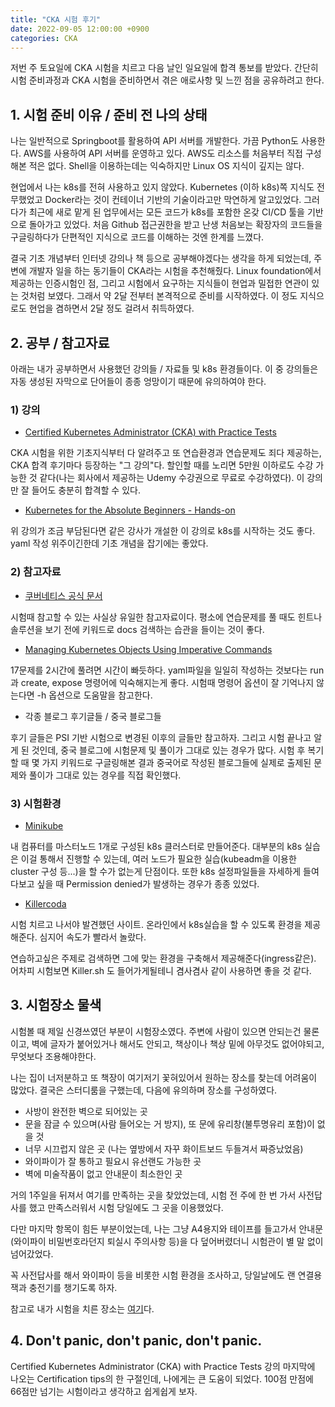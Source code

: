 ```yaml
---
title: "CKA 시험 후기" 
date: 2022-09-05 12:00:00 +0900 
categories: CKA
---
```


저번 주 토요일에 CKA 시험을 치르고 다음 날인 일요일에 합격 통보를 받았다. 간단히 시험 준비과정과 CKA 시험을 준비하면서 겪은 애로사항 및 느낀 점을 공유하려고 한다.

## 1. 시험 준비 이유 / 준비 전 나의 상태
나는 일반적으로 Springboot를 활용하여 API 서버를 개발한다. 가끔 Python도 사용한다. AWS를 사용하여 API 서버를 운영하고 있다. AWS도 리소스를 처음부터 직접 구성해본 적은 없다. Shell을 이용하는데는 익숙하지만 Linux OS 지식이 깊지는 않다.

현업에서 나는 k8s를 전혀 사용하고 있지 않았다. Kubernetes (이하 k8s)쪽 지식도 전무했었고 Docker라는 것이 컨테이너 기반의 기술이라고만 막연하게 알고있었다. 그러다가 최근에 새로 맡게 된 업무에서는 모든 코드가 k8s를 포함한 온갖 CI/CD 툴을 기반으로 돌아가고 있었다. 처음 Github 접근권한을 받고 난생 처음보는 확장자의 코드들을 구글링하다가 단편적인 지식으로 코드를 이해하는 것엔 한계를 느꼈다. 

결국 기초 개념부터 인터넷 강의나 책 등으로 공부해야겠다는 생각을 하게 되었는데, 주변에 개발자 일을 하는 동기들이 CKA라는 시험을 추천해줬다. Linux foundation에서 제공하는 인증시험인 점, 그리고 시험에서 요구하는 지식들이 현업과 밀접한 연관이 있는 것처럼 보였다. 그래서 약 2달 전부터 본격적으로 준비를 시작하였다. 이 정도 지식으로도 현업을 겸하면서 2달 정도 걸려서 취득하였다.

## 2. 공부 / 참고자료

아래는 내가 공부하면서 사용했던 강의들 / 자료들 및 k8s 환경들이다. 이 중 강의들은 자동 생성된 자막으로 단어들이 종종 엉망이기 때문에 유의하여야 한다.

### 1) 강의
- [Certified Kubernetes Administrator (CKA) with Practice Tests](https://www.udemy.com/share/101WmE/)

CKA 시험을 위한 기초지식부터 다 알려주고 또 연습환경과 연습문제도 죄다 제공하는, CKA 합격 후기마다 등장하는 "그 강의"다. 할인할 때를 노리면 5만원 이하로도 수강 가능한 것 같다(나는 회사에서 제공하는 Udemy 수강권으로 무료로 수강하였다). 이 강의만 잘 들어도 충분히 합격할 수 있다.

- [Kubernetes for the Absolute Beginners - Hands-on](https://www.udemy.com/share/1013LO/)

위 강의가 조금 부담된다면 같은 강사가 개설한 이 강의로 k8s를 시작하는 것도 좋다. yaml 작성 위주이긴한데 기초 개념을 잡기에는 좋았다. 

### 2) 참고자료

- [쿠버네티스 공식 문서](https://kubernetes.io/docs/home/)

시험때 참고할 수 있는 사실상 유일한 참고자료이다. 평소에 연습문제를 풀 때도 힌트나 솔루션을 보기 전에 키워드로 docs 검색하는 습관을 들이는 것이 좋다.

- [Managing Kubernetes Objects Using Imperative Commands](https://kubernetes.io/docs/tasks/manage-kubernetes-objects/imperative-command/)

17문제를 2시간에 풀려면 시간이 빠듯하다. yaml파일을 일일히 작성하는 것보다는 run과 create, expose 명령어에 익숙해지는게 좋다. 시험때 명령어 옵션이 잘 기억나지 않는다면 -h 옵션으로 도움말을 참고한다.

- 각종 블로그 후기글들 / 중국 블로그들

후기 글들은 PSI 기반 시험으로 변경된 이후의 글들만 참고하자. 그리고 시험 끝나고 알게 된 것인데, 중국 블로그에 시험문제 및 풀이가 그대로 있는 경우가 많다. 시험 후 복기할 때  몇 가지 키워드로 구글링해본 결과 중국어로 작성된 블로그들에 실제로 출제된 문제와 풀이가 그대로 있는 경우를 직접 확인했다.


### 3) 시험환경
- [Minikube](https://minikube.sigs.k8s.io/docs/start/)

내 컴퓨터를 마스터노드 1개로 구성된 k8s 클러스터로 만들어준다. 대부분의 k8s 실습은 이걸 통해서 진행할 수 있는데, 여러 노드가 필요한 실습(kubeadm을 이용한 cluster 구성 등...)을 할 수가 없는게 단점이다. 또한 k8s 설정파일들을 자세하게 들여다보고 싶을 때 Permission denied가 발생하는 경우가 종종 있었다.

- [Killercoda](https://killercoda.com/)

시험 치르고 나서야 발견했던 사이트. 온라인에서 k8s실습을 할 수 있도록 환경을 제공해준다. 심지어 속도가 빨라서 놀랐다.

연습하고싶은 주제로 검색하면 그에 맞는 환경을 구축해서 제공해준다(ingress같은). 어차피 시험보면 Killer.sh 도 들어가게될테니 겸사겸사 같이 사용하면 좋을 것 같다.

## 3. 시험장소 물색 
시험볼 때 제일 신경쓰였던 부분이 시험장소였다. 주변에 사람이 있으면 안되는건 물론이고, 벽에 글자가 붙어있거나 해서도 안되고, 책상이나 책상 밑에 아무것도 없어야되고, 무엇보다 조용해야한다.

나는 집이 너저분하고 또 책장이 여기저기 꽃혀있어서 원하는 장소를 찾는데 어려움이 많았다. 결국은 스터디룸을 구했는데, 다음에 유의하며 장소를 구성하였다.

- 사방이 완전한 벽으로 되어있는 곳
- 문을 잠글 수 있으며(사람 들어오는 거 방지), 또 문에 유리창(불투명유리 포함)이 없을 것
- 너무 시끄럽지 않은 곳 (나는 옆방에서 자꾸 화이트보드 두들겨서 짜증났었음)
- 와이파이가 잘 통하고 필요시 유선랜도 가능한 곳
- 벽에 미술작품이 없고 안내문이 최소한인 곳

거의 1주일을 뒤져서 여기를 만족하는 곳을 찾았었는데, 시험 전 주에 한 번 가서 사전답사를 했고 만족스러워서 시험 당일에도 그 곳을 이용했었다. 

다만 마지막 항목이 힘든 부분이었는데, 나는 그냥 A4용지와 테이프를 들고가서 안내문 (와이파이 비밀번호라던지 퇴실시 주의사항 등)을 다 덮어버렸더니 시험관이 별 말 없이 넘어갔었다.

꼭 사전답사를 해서 와이파이 등을 비롯한 시험 환경을 조사하고, 당일날에도 랜 연결용 잭과 충전기를 챙기도록 하자.

참고로 내가 시험을 치른 장소는 [여기](https://thegoalstudy.modoo.at/)다. 

## 4. Don't panic, don't panic, don't panic. 

Certified Kubernetes Administrator (CKA) with Practice Tests 강의 마지막에 나오는 Certification tips의 한 구절인데, 나에게는 큰 도움이 되었다. 100점 만점에 66점만 넘기는 시험이라고 생각하고 쉽게쉽게 보자.

